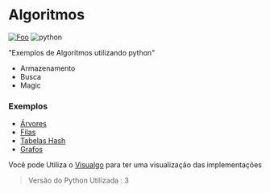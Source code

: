 # Algoritmos

[![Foo](https://cdn1.iconfinder.com/data/icons/picons-social/57/github-64.png )](https://github.com/dfirmino)                                                       ![python](https://cdn4.iconfinder.com/data/icons/scripting-and-programming-languages/512/Python_logo-64.png)

"Exemplos de Algoritmos utilizando python"

  - Armazenamento
  - Busca
  - Magic

### Exemplos

  - [Árvores](https://github.com/dfirmino/Algoritmos/tree/master/BinarySearchTree)
  - [Filas](https://github.com/dfirmino/Algoritmos/tree/master/PriorityQueue)
  - [Tabelas Hash](https://github.com/dfirmino/Algoritmos/tree/master/Tabela%20Hash)
  - [Grafos](https://github.com/dfirmino/Algoritmos/tree/master/Grafo)

Você pode Utiliza o  [Visualgo](https://visualgo.net/en) para ter uma visualização das implementações

> Versão do Python Utilizada : 3


